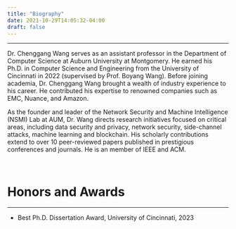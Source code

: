 ```yaml
---
title: "Biography"
date: 2021-10-29T14:05:32-04:00
draft: false
---
```


--------------------------------
Dr. Chenggang Wang serves as an assistant professor in the Department of Computer Science at Auburn University at Montgomery. He earned his Ph.D. in Computer Science and Engineering from the University of Cincinnati in 2022 (supervised by Prof. Boyang Wang). Before joining academia, Dr. Chenggang Wang brought a wealth of industry experience to his career. He contributed his expertise to renowned companies such as EMC, Nuance, and Amazon.

As the founder and leader of the Network Security and Machine Intelligence (NSMI) Lab at AUM, Dr. Wang directs research initiatives focused on critical areas, including data security and privacy, network security, side-channel attacks, machine learning and blockchain. His scholarly contributions extend to over 10 peer-reviewed papers published in prestigious conferences and journals. He is an member of IEEE and ACM.


&nbsp;
&nbsp;
# Honors and Awards
--------------------------------
* Best Ph.D. Dissertation Award, University of Cincinnati, 2023
